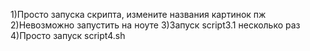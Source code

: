 1)Просто запуска скрипта, измените названия картинок пж
2)Невозможно запустить на ноуте
3)Запуск script3.1 несколько раз 
4)Просто запуск script4.sh
